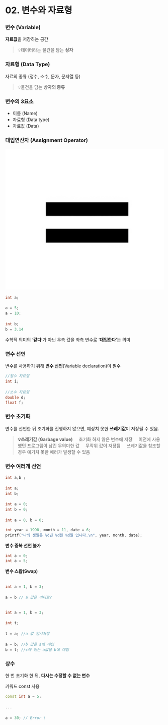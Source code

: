 # 02. 변수와 자료형

### 변수 (Variable)

**자료값**을 저장하는 공간 


>💡데이터라는 물건을 담는 **상자**



### 자료형 (Data Type)

자료의 종류 (정수, 소수, 문자, 문자열 등)


>💡물건을 담는 **상자의 종류**



### 변수의 3요소

- 이름 (Name)
- 자료형 (Data type)
- 자료값 (Data)

### **대입연산자 (Assignment Operator)**

![02-01.png](02-01.png)

```cpp
int a; 

a = 5; 
a = 10;

int b;
b = 3.14 

```

수학적 의미의 ‘**같다**’가 아닌 우측 값을 좌측 변수로 ‘**대입한다**’는 의미

### 변수 선언

변수를 사용하기 위해 **변수 선언**(Variable declaration)이 필수

```cpp
//정수 자료형
int i;

//소수 자료형
double d;
float f;

```

### 변수 초기화

변수를 선언한 뒤 초기화를 진행하지 않으면, 예상치 못한 **쓰레기값**이 저장될 수 있음.

<aside>



>**💡쓰레기값 (Garbage value)**
&nbsp;&nbsp;&nbsp;&nbsp;초기화 하지 않은 변수에 저장
&nbsp;&nbsp;&nbsp;&nbsp;이전에 사용했던 프로그램이 남긴 무의미한 값
&nbsp;&nbsp;&nbsp;&nbsp;무작위 값이 저장됨
&nbsp;&nbsp;&nbsp;&nbsp;쓰레기값을 참조할 경우 예기치 못한 에러가 발생할 수 있음

</aside>

### 변수 여러개 선언

```cpp
int a,b ;

int a; 
int b;

int a = 0; 
int b = 0;

int a = 0, b = 0;

```

```c
int year = 1998, month = 11, date = 6;
printf("나의 생일은 %d년 %d월 %d일 입니다.\n", year, month, date);
```

**변수 중복 선언 불가**

```c
int a = 0;
int a = 5;
```

**변수 스왑(Swap)**

```c

int a = 1, b = 3;

a = b // a 값은 어디로?

```

```c

int a = 1, b = 3;

int t;

t = a; //a 값 임시저장

a = b; //b 값을 a에 대입
b = t; //c에 있는 a값을 b에 대입
```

### 상수

한 번 초기화 한 뒤, **다시는 수정할 수 없는 변수**

키워드 const 사용

```cpp
const int a = 5;

...

a = 30; // Error !
```